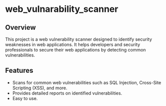 # web_vulnarability_scanner

## Overview
This project is a web vulnerability scanner designed to identify security weaknesses in web applications. It helps developers and security professionals to secure their web applications by detecting common vulnerabilities.

## Features
- Scans for common web vulnerabilities such as SQL Injection, Cross-Site Scripting (XSS), and more.
- Provides detailed reports on identified vulnerabilities.
- Easy to use.
